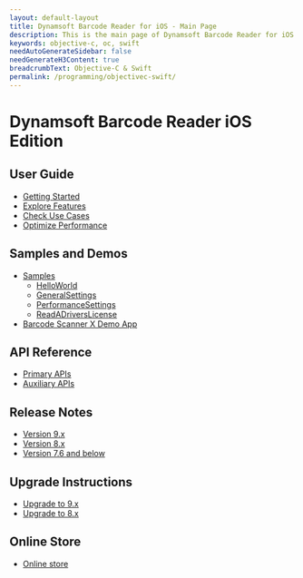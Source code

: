 ```yaml
---
layout: default-layout
title: Dynamsoft Barcode Reader for iOS - Main Page
description: This is the main page of Dynamsoft Barcode Reader for iOS SDK.
keywords: objective-c, oc, swift
needAutoGenerateSidebar: false
needGenerateH3Content: true
breadcrumbText: Objective-C & Swift
permalink: /programming/objectivec-swift/
---
```


# Dynamsoft Barcode Reader iOS Edition

## User Guide

- [Getting Started](user-guide.md)
- [Explore Features](user-guide/explorer-features/index.md)
- [Check Use Cases](user-guide/use-cases/index.md)
- [Optimize Performance](quick-performance-settings.md)

## Samples and Demos

- [Samples](samples/index.md)
  - [HelloWorld](samples/helloworld.md)
  - [GeneralSettings](samples/general.md)
  - [PerformanceSettings](samples/performance.md)
  - [ReadADriversLicense](samples/drivers-license.md)
- <a href="https://apps.apple.com/us/app/barcode-scanner-x/id1120581630" target="_blank">Barcode Scanner X Demo App</a>

## API Reference

- [Primary APIs](api-reference/primary-index.md)
- [Auxiliary APIs](api-reference/auxiliary-index.md)

## Release Notes

- [Version 9.x](release-notes/ios-9.md)
- [Version 8.x](release-notes/ios-8.md)
- [Version 7.6 and below](release-notes/ios-7.md)

## Upgrade Instructions

- [Upgrade to 9.x](upgrade-to-9.x.md)
- [Upgrade to 8.x](upgrade.md)

## Online Store

- <a href="https://www.dynamsoft.com/store/dynamsoft-barcode-reader/#mobile" target="_blank">Online store</a>
